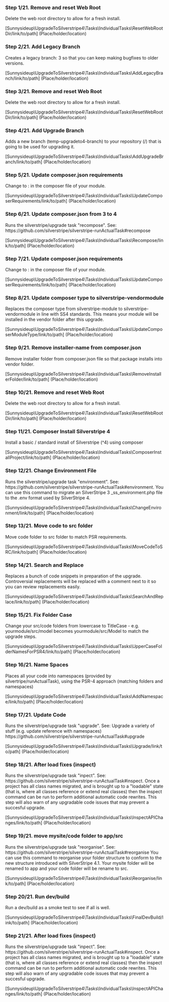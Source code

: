 <h3>Step 1/21. Remove and reset Web Root</h3><p>
            Delete the web root directory to allow for a fresh install.</p>[Sunnysideup\UpgradeToSilverstripe4\Tasks\IndividualTasks\ResetWebRootDir/link/to/path]  (Place/holder/location) <h3>Step 2/21. Add Legacy Branch</h3><p>
            Creates a legacy branch: 3 so that you
            can keep making bugfixes to older versions.</p>[Sunnysideup\UpgradeToSilverstripe4\Tasks\IndividualTasks\AddLegacyBranch/link/to/path]  (Place/holder/location) <h3>Step 3/21. Remove and reset Web Root</h3><p>
            Delete the web root directory to allow for a fresh install.</p>[Sunnysideup\UpgradeToSilverstripe4\Tasks\IndividualTasks\ResetWebRootDir/link/to/path]  (Place/holder/location) <h3>Step 4/21. Add Upgrade Branch</h3><p>
            Adds a new branch (temp-upgradeto4-branch) to your
            repository (/)
            that is going to be used for upgrading it.</p>[Sunnysideup\UpgradeToSilverstripe4\Tasks\IndividualTasks\AddUpgradeBranch/link/to/path]  (Place/holder/location) <h3>Step 5/21. Update composer.json requirements</h3><p>
            Change  to :
            in the composer file of your module.</p>[Sunnysideup\UpgradeToSilverstripe4\Tasks\IndividualTasks\UpdateComposerRequirements/link/to/path]  (Place/holder/location) <h3>Step 6/21. Update composer.json from 3 to 4</h3><p>
            Runs the silverstripe/upgrade task "recompose". See:
            https://github.com/silverstripe/silverstripe-runActualTask#recompose</p>[Sunnysideup\UpgradeToSilverstripe4\Tasks\IndividualTasks\Recompose/link/to/path]  (Place/holder/location) <h3>Step 7/21. Update composer.json requirements</h3><p>
            Change  to :
            in the composer file of your module.</p>[Sunnysideup\UpgradeToSilverstripe4\Tasks\IndividualTasks\UpdateComposerRequirements/link/to/path]  (Place/holder/location) <h3>Step 8/21. Update composer type to silverstripe-vendormodule </h3><p>
            Replaces the composer type from silverstripe-module to silverstripe-vendormodule in line with SS4 standards.
            This means your module will be installed in the vendor folder after this upgrade.</p>[Sunnysideup\UpgradeToSilverstripe4\Tasks\IndividualTasks\UpdateComposerModuleType/link/to/path]  (Place/holder/location) <h3>Step 9/21. Remove installer-name from composer.json</h3><p>
            Remove installer folder from composer.json file so that package
            installs into vendor folder.</p>[Sunnysideup\UpgradeToSilverstripe4\Tasks\IndividualTasks\RemoveInstallerFolder/link/to/path]  (Place/holder/location) <h3>Step 10/21. Remove and reset Web Root</h3><p>
            Delete the web root directory to allow for a fresh install.</p>[Sunnysideup\UpgradeToSilverstripe4\Tasks\IndividualTasks\ResetWebRootDir/link/to/path]  (Place/holder/location) <h3>Step 11/21. Composer Install Silverstripe 4</h3><p>
            Install a basic / standard install of Silverstripe (^4)
            using composer</p>[Sunnysideup\UpgradeToSilverstripe4\Tasks\IndividualTasks\ComposerInstallProject/link/to/path]  (Place/holder/location) <h3>Step 12/21. Change Environment File</h3><p>
            Runs the silverstripe/upgrade task "environment". See:
            https://github.com/silverstripe/silverstripe-runActualTask#environment.
            You can use this command to migrate an SilverStripe 3 _ss_environment.php
            file to the .env format used by SilverStripe 4.</p>[Sunnysideup\UpgradeToSilverstripe4\Tasks\IndividualTasks\ChangeEnvironment/link/to/path]  (Place/holder/location) <h3>Step 13/21. Move code to src folder</h3><p>
            Move code folder to src folder to match PSR requirements.</p>[Sunnysideup\UpgradeToSilverstripe4\Tasks\IndividualTasks\MoveCodeToSRC/link/to/path]  (Place/holder/location) <h3>Step 14/21. Search and Replace</h3><p>
            Replaces a bunch of code snippets in preparation of the upgrade.
            Controversial replacements will be replaced with a comment
            next to it so you can review replacements easily.</p>[Sunnysideup\UpgradeToSilverstripe4\Tasks\IndividualTasks\SearchAndReplace/link/to/path]  (Place/holder/location) <h3>Step 15/21. Fix Folder Case</h3><p>
            Change your src/code folders from lowercase to TitleCase - e.g.
            yourmodule/src/model becomes yourmodule/src/Model to match the upgrade
            steps.</p>[Sunnysideup\UpgradeToSilverstripe4\Tasks\IndividualTasks\UpperCaseFolderNamesForPSR4/link/to/path]  (Place/holder/location) <h3>Step 16/21. Name Spaces</h3><p>
            Places all your code into namespaces (provided by silvertripe/runActualTask),
            using the PSR-4 approach (matching folders and namespaces)</p>[Sunnysideup\UpgradeToSilverstripe4\Tasks\IndividualTasks\AddNamespace/link/to/path]  (Place/holder/location) <h3>Step 17/21. Update Code</h3><p>
            Runs the silverstripe/upgrade task "upgrade". See:
            Upgrade a variety of stuff (e.g. update reference with namespaces)
            https://github.com/silverstripe/silverstripe-runActualTask#upgrade</p>[Sunnysideup\UpgradeToSilverstripe4\Tasks\IndividualTasks\Upgrade/link/to/path]  (Place/holder/location) <h3>Step 18/21. After load fixes (inspect)</h3><p>
            Runs the silverstripe/upgrade task "inpect". See:
            https://github.com/silverstripe/silverstripe-runActualTask#inspect.
            Once a project has all class names migrated, and is brought up to a
            "loadable" state (that is, where all classes reference or extend real classes)
            then the inspect command can be run to perform additional automatic code rewrites.
            This step will also warn of any upgradable code issues that may prevent a succesful upgrade.</p>[Sunnysideup\UpgradeToSilverstripe4\Tasks\IndividualTasks\InspectAPIChanges/link/to/path]  (Place/holder/location) <h3>Step 19/21. move mysite/code folder to app/src</h3><p>
            Runs the silverstripe/upgrade task "reorganise". See:
            https://github.com/silverstripe/silverstripe-runActualTask#reorganise
            You can use this command to reorganise your folder structure to
            conform to the new structure introduced with SilverStripe 4.1.
            Your mysite folder will be renamed to app and your code folder will be rename to src.
            </p>[Sunnysideup\UpgradeToSilverstripe4\Tasks\IndividualTasks\Reorganise/link/to/path]  (Place/holder/location) <h3>Step 20/21. Run dev/build</h3><p>
            Run a dev/build as a smoke test to see if all is well.</p>[Sunnysideup\UpgradeToSilverstripe4\Tasks\IndividualTasks\FinalDevBuild/link/to/path]  (Place/holder/location) <h3>Step 21/21. After load fixes (inspect)</h3><p>
            Runs the silverstripe/upgrade task "inpect". See:
            https://github.com/silverstripe/silverstripe-runActualTask#inspect.
            Once a project has all class names migrated, and is brought up to a
            "loadable" state (that is, where all classes reference or extend real classes)
            then the inspect command can be run to perform additional automatic code rewrites.
            This step will also warn of any upgradable code issues that may prevent a succesful upgrade.</p>[Sunnysideup\UpgradeToSilverstripe4\Tasks\IndividualTasks\InspectAPIChanges/link/to/path]  (Place/holder/location) 